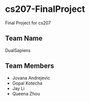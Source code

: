 # cs207-FinalProject
Final Project for cs207

## Team Name
DualSapiens

## Team Members
* Jovana Andrejevic
* Gopal Kotecha
* Jay Li
* Queena Zhou

